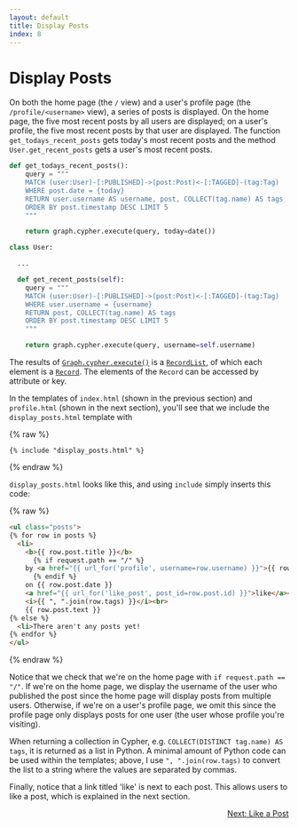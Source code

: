 ```yaml
---
layout: default
title: Display Posts
index: 8
---
```


# Display Posts

On both the home page (the `/` view) and a user's profile page (the `/profile/<username>` view), a series of posts is displayed. On the home page, the five most recent posts by all users are displayed; on a user's profile, the five most recent posts by that user are displayed. The function `get_todays_recent_posts` gets today's most recent posts and the method `User.get_recent_posts` gets a user's most recent posts.

```python
def get_todays_recent_posts():
    query = """
    MATCH (user:User)-[:PUBLISHED]->(post:Post)<-[:TAGGED]-(tag:Tag)
    WHERE post.date = {today}
    RETURN user.username AS username, post, COLLECT(tag.name) AS tags
    ORDER BY post.timestamp DESC LIMIT 5
    """

    return graph.cypher.execute(query, today=date())
```

```python
class User:

  ...

  def get_recent_posts(self):
    query = """
    MATCH (user:User)-[:PUBLISHED]->(post:Post)<-[:TAGGED]-(tag:Tag)
    WHERE user.username = {username}
    RETURN post, COLLECT(tag.name) AS tags
    ORDER BY post.timestamp DESC LIMIT 5
    """

    return graph.cypher.execute(query, username=self.username)
```

The results of [`Graph.cypher.execute()`](http://py2neo.org/2.0/cypher.html#py2neo.cypher.CypherResource.execute) is a [`RecordList`](http://py2neo.org/2.0/cypher.html#py2neo.cypher.RecordList), of which each element is a [`Record`](http://py2neo.org/2.0/cypher.html#py2neo.cypher.Record). The elements of the `Record` can be accessed by attribute or key.

In the templates of `index.html` (shown in the previous section) and `profile.html` (shown in the next section), you'll see that we include the `display_posts.html` template with

{% raw %}
```
{% include "display_posts.html" %}
```
{% endraw %}

`display_posts.html` looks like this, and using `include` simply inserts this code:

{% raw %}
```html
<ul class="posts">
{% for row in posts %}
  <li>
    <b>{{ row.post.title }}</b>
      {% if request.path == "/" %}
    by <a href="{{ url_for('profile', username=row.username) }}">{{ row.username }}</a>
      {% endif %}
    on {{ row.post.date }}
    <a href="{{ url_for('like_post', post_id=row.post.id) }}">like</a><br>
    <i>{{ ", ".join(row.tags) }}</i><br>
    {{ row.post.text }}
{% else %}
  <li>There aren't any posts yet!
{% endfor %}
</ul>
```
{% endraw %}

Notice that we check that we're on the home page with `if request.path == "/"`. If we're on the home page, we display the username of the user who published the post since the home page will display posts from multiple users. Otherwise, if we're on a user's profile page, we omit this since the profile page only displays posts for one user (the user whose profile you're visiting).

When returning a collection in Cypher, e.g. `COLLECT(DISTINCT tag.name) AS tags`, it is returned as a list in Python. A minimal amount of Python code can be used within the templates; above, I use `", ".join(row.tags)` to convert the list to a string where the values are separated by commas.

Finally, notice that a link titled 'like' is next to each post. This allows users to like a post, which is explained in the next section.

<p align="right"><a href="{{ site.baseurl }}/pages/like-a-post.html">Next: Like a Post</a></p>
